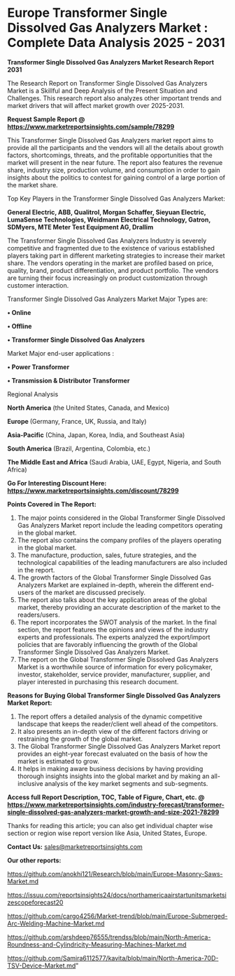  # Europe Transformer Single Dissolved Gas Analyzers Market : Complete Data Analysis 2025 - 2031

<strong>Transformer Single Dissolved Gas Analyzers Market Research Report 2031</strong>

The Research Report on Transformer Single Dissolved Gas Analyzers Market is a Skillful and Deep Analysis of the Present Situation and Challenges. This research report also analyzes other important trends and market drivers that will affect market growth over 2025-2031.

<strong>Request Sample Report @ <a href=https://www.marketreportsinsights.com/sample/78299>https://www.marketreportsinsights.com/sample/78299</a></strong>

This Transformer Single Dissolved Gas Analyzers market report aims to provide all the participants and the vendors will all the details about growth factors, shortcomings, threats, and the profitable opportunities that the market will present in the near future. The report also features the revenue share, industry size, production volume, and consumption in order to gain insights about the politics to contest for gaining control of a large portion of the market share.

Top Key Players in the Transformer Single Dissolved Gas Analyzers Market:

<strong>General Electric, ABB, Qualitrol, Morgan Schaffer, Sieyuan Electric, LumaSense Technologies, Weidmann Electrical Technology, Gatron, SDMyers, MTE Meter Test Equipment AG, Drallim</strong>

The Transformer Single Dissolved Gas Analyzers Industry is severely competitive and fragmented due to the existence of various established players taking part in different marketing strategies to increase their market share. The vendors operating in the market are profiled based on price, quality, brand, product differentiation, and product portfolio. The vendors are turning their focus increasingly on product customization through customer interaction.

Transformer Single Dissolved Gas Analyzers Market Major Types are:

<strong>• Online

• Offline

• Transformer Single Dissolved Gas Analyzers</strong>

Market Major end-user applications :

<strong>• Power Transformer

• Transmission & Distributor Transformer</strong>

Regional Analysis

</u><strong><b>North America</b></strong> (the United States, Canada, and Mexico)

<strong><b>Europe </b></strong>(Germany, France, UK, Russia, and Italy)

<strong><b>Asia-Pacific</b></strong> (China, Japan, Korea, India, and Southeast Asia)

<strong><b>South America</b></strong> (Brazil, Argentina, Colombia, etc.)

<strong><b>The Middle East and Africa</b></strong> (Saudi Arabia, UAE, Egypt, Nigeria, and South Africa)

<strong>Go For Interesting Discount Here: <a href=https://www.marketreportsinsights.com/discount/78299>https://www.marketreportsinsights.com/discount/78299</a></strong>

<strong>Points Covered in The Report:</strong>
<ol>
  <li>The major points considered in the Global Transformer Single Dissolved Gas Analyzers Market report include the leading competitors operating in the global market.</li>
  <li>The report also contains the company profiles of the players operating in the global market.</li>
  <li>The manufacture, production, sales, future strategies, and the technological capabilities of the leading manufacturers are also included in the report.</li>
  <li>The growth factors of the Global Transformer Single Dissolved Gas Analyzers Market are explained in-depth, wherein the different end-users of the market are discussed precisely.</li>
  <li>The report also talks about the key application areas of the global market, thereby providing an accurate description of the market to the readers/users.</li>
  <li>The report incorporates the SWOT analysis of the market. In the final section, the report features the opinions and views of the industry experts and professionals. The experts analyzed the export/import policies that are favorably influencing the growth of the Global Transformer Single Dissolved Gas Analyzers Market.</li>
  <li>The report on the Global Transformer Single Dissolved Gas Analyzers Market is a worthwhile source of information for every policymaker, investor, stakeholder, service provider, manufacturer, supplier, and player interested in purchasing this research document.</li>
</ol>
<strong>Reasons for Buying Global Transformer Single Dissolved Gas Analyzers Market Report:</strong>

<ol>
  <li>The report offers a detailed analysis of the dynamic competitive landscape that keeps the reader/client well ahead of the competitors.</li>
  <li>It also presents an in-depth view of the different factors driving or restraining the growth of the global market.</li>
  <li>The Global Transformer Single Dissolved Gas Analyzers Market report provides an eight-year forecast evaluated on the basis of how the market is estimated to grow.</li>
  <li>It helps in making aware business decisions by having providing thorough insights insights into the global market and by making an all-inclusive analysis of the key market segments and sub-segments.</li>
</ol>
<strong>Access full Report Description, TOC, Table of Figure, Chart, etc. @ <a href=https://www.marketreportsinsights.com/industry-forecast/transformer-single-dissolved-gas-analyzers-market-growth-and-size-2021-78299>https://www.marketreportsinsights.com/industry-forecast/transformer-single-dissolved-gas-analyzers-market-growth-and-size-2021-78299</a></strong>


Thanks for reading this article; you can also get individual chapter wise section or region wise report version like Asia, United States, Europe.

<strong>Contact Us:</strong>
sales@marketreportsinsights.com

<strong>Our other reports:</strong>

<a href=https://github.com/anokhi121/Research/blob/main/Europe-Masonry-Saws-Market.md>https://github.com/anokhi121/Research/blob/main/Europe-Masonry-Saws-Market.md</a>

<a href=https://issuu.com/reportsinsights24/docs/northamericaairstartunitsmarketsizescopeforecast20>https://issuu.com/reportsinsights24/docs/northamericaairstartunitsmarketsizescopeforecast20</a>

<a href=https://github.com/cargo4256/Market-trend/blob/main/Europe-Submerged-Arc-Welding-Machine-Market.md>https://github.com/cargo4256/Market-trend/blob/main/Europe-Submerged-Arc-Welding-Machine-Market.md</a>

<a href=https://github.com/arshdeep76555/trendss/blob/main/North-America-Roundness-and-Cylindricity-Measuring-Machines-Market.md>https://github.com/arshdeep76555/trendss/blob/main/North-America-Roundness-and-Cylindricity-Measuring-Machines-Market.md</a>

<a href=https://github.com/Samira6112577/kavita/blob/main/North-America-70D-TSV-Device-Market.md>https://github.com/Samira6112577/kavita/blob/main/North-America-70D-TSV-Device-Market.md</a>"

